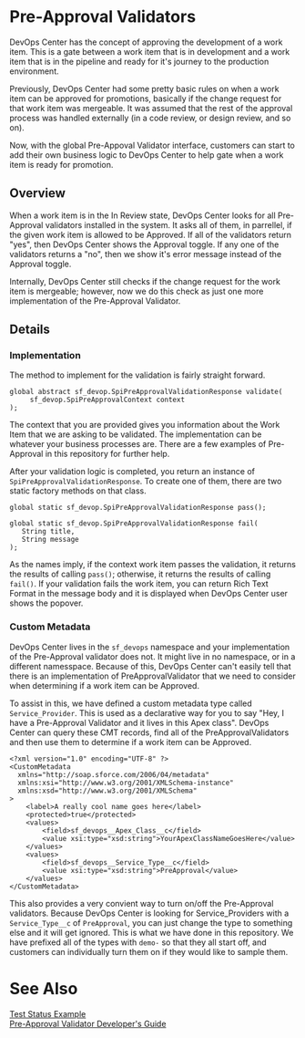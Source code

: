 # Pre-Approval Validators

DevOps Center has the concept of approving the development of a work item. This is a gate between a work item that is in development and a work item that is in the pipeline and ready for it's journey to the production environment.

Previously, DevOps Center had some pretty basic rules on when a work item can be approved for promotions, basically if the change request for that work item was mergeable. It was assumed that the rest of the approval process was handled externally (in a code review, or design review, and so on).

Now, with the global Pre-Appoval Validator interface, customers can start to add their own business logic to DevOps Center to help gate when a work item is ready for promotion.

## Overview

When a work item is in the In Review state, DevOps Center looks for all Pre-Approval validators installed in the system. It asks all of them, in parrellel, if the given work item is allowed to be Approved. If all of the validators return "yes", then DevOps Center shows the Approval toggle. If any one of the validators returns a "no", then we show it's error message instead of the Approval toggle.

Internally, DevOps Center still checks if the change request for the work item is mergeable; however, now we do this check as just one more implementation of the Pre-Approval Validator.

## Details

### Implementation

The method to implement for the validation is fairly straight forward.

```
global abstract sf_devop.SpiPreApprovalValidationResponse validate(
     sf_devop.SpiPreApprovalContext context
);

```

The context that you are provided gives you information about the Work Item that we are asking to be validated. The implementation can be whatever your business processes are. There are a few examples of Pre-Approval in this repository for further help.

After your validation logic is completed, you return an instance of `SpiPreApprovalValidationResponse`. To create one of them, there are two static factory methods on that class.

```
global static sf_devop.SpiPreApprovalValidationResponse pass();

global static sf_devop.SpiPreApprovalValidationResponse fail(
   String title,
   String message
);

```

As the names imply, if the context work item passes the validation, it returns the results of calling `pass()`; otherwise, it returns the results of calling `fail()`. If your validation fails the work item, you can return Rich Text Format in the message body and it is displayed when DevOps Center user shows the popover.

### Custom Metadata

DevOps Center lives in the `sf_devops` namespace and your implementation of the Pre-Approval validator does not. It might live in no namespace, or in a different namesspace. Because of this, DevOps Center can't easily tell that there is an implementation of PreApprovalValidator that we need to consider when determining if a work item can be Approved.

To assist in this, we have defined a custom metadata type called `Service_Provider`. This is used as a declarative way for you to say "Hey, I have a Pre-Approval Validator and it lives in this Apex class". DevOps Center can query these CMT records, find all of the PreApprovalValidators and then use them to determine if a work item can be Approved.

```
<?xml version="1.0" encoding="UTF-8" ?>
<CustomMetadata
  xmlns="http://soap.sforce.com/2006/04/metadata"
  xmlns:xsi="http://www.w3.org/2001/XMLSchema-instance"
  xmlns:xsd="http://www.w3.org/2001/XMLSchema"
>
    <label>A really cool name goes here</label>
    <protected>true</protected>
    <values>
        <field>sf_devops__Apex_Class__c</field>
        <value xsi:type="xsd:string">YourApexClassNameGoesHere</value>
    </values>
    <values>
        <field>sf_devops__Service_Type__c</field>
        <value xsi:type="xsd:string">PreApproval</value>
    </values>
</CustomMetadata>

```

This also provides a very convient way to turn on/off the Pre-Approval validators. Because DevOps Center is looking for Service_Providers with a `Service_Type__c` of `PreApproval`, you can just change the type to something else and it will get ignored. This is what we have done in this repository. We have prefixed all of the types with `demo-` so that they all start off, and customers can individually turn them on if they would like to sample them.

# See Also

[Test Status Example](./examples/TestStatus.md)  
[Pre-Approval Validator Developer's Guide](LinkMePlease)
